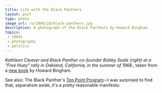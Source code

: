 ```yaml
---
title: Life with the Black Panthers
layout: post
type: photo
image_url: /u/2009/10/black-panthers.jpg
description: A photograph of the Black Panthers by Howard Bingham.
topics:
 - 1960s
 - photography
 - politics
---
```


_Kathleen Cleaver and Black Panther co-founder Bobby Seale (right) at a "Free Huey" rally in Oakland, California, in the summer of 1968._, taken from a [new book][1] by Howard Bingham.

See also: The Black Panther's [Ten Point Program][2]--I was surprised to find that, separatism aside, it's a pretty reasonable manifesto.

[1]:http://www.guardian.co.uk/artanddesign/2009/oct/25/black-panthers-photographs-howard-bingham
[2]:http://www.blackpanther.org/TenPoint.htm